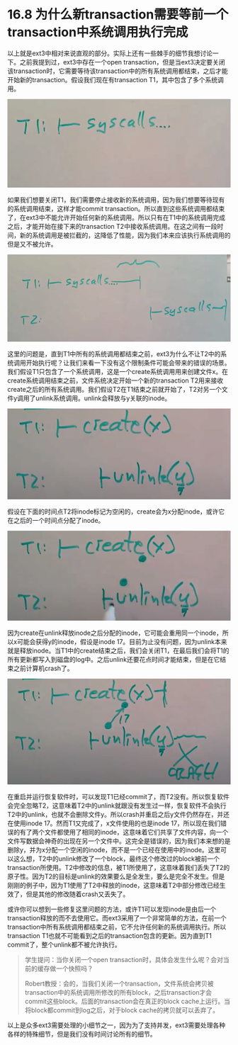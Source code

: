 # 16.8 为什么新transaction需要等前一个transaction中系统调用执行完成

以上就是ext3中相对来说直观的部分。实际上还有一些棘手的细节我想讨论一下。之前我提到过，ext3中存在一个open transaction，但是当ext3决定要关闭该transaction时，它需要等待该transaction中的所有系统调用都结束，之后才能开始新的transaction。假设我们现在有transaction T1，其中包含了多个系统调用。

![](<../gitbook/assets/image (586).png>)

如果我们想要关闭T1，我们需要停止接收新的系统调用，因为我们想要等待现有的系统调用结束，这样才能commit transaction。所以直到这些系统调用都结束了，在ext3中不能允许开始任何新的系统调用。所以只有在T1中的系统调用完成之后，才能开始在接下来的transaction T2中接收系统调用。在这之间有一段时间，新的系统调用是被拦截的，这降低了性能，因为我们本来应该执行系统调用的但是又不被允许。

![](<../gitbook/assets/image (534).png>)

这里的问题是，直到T1中所有的系统调用都结束之前，ext3为什么不让T2中的系统调用开始执行呢？让我们来看一下没有这个限制条件可能会带来的错误的场景。我们假设T1只包含了一个系统调用，这是一个create系统调用用来创建文件x。在create系统调用结束之前，文件系统决定开始一个新的transaction T2用来接收create之后的所有系统调用。我们假设T2在T1结束之前就开始了，T2对另一个文件y调用了unlink系统调用。unlink会释放与y关联的inode。

![](<../gitbook/assets/image (462).png>)

假设在下面的时间点T2将inode标记为空闲的，create会为x分配inode，或许它在之后的一个时间点分配了inode。

![](<../gitbook/assets/image (557).png>)

因为create在unlink释放inode之后分配的inode，它可能会重用同一个inode，所以x可能会获得y的inode，假设是inode 17。目前为止没有问题，因为unlink本来就是释放inode。当T1中的create结束之后，我们会关闭T1，在最后我们会将T1的所有更新都写入到磁盘的log中。之后unlink还要花点时间才能结束，但是在它结束之前计算机crash了。

![](<../gitbook/assets/image (423).png>)

在重启并运行恢复软件时，可以发现T1已经commit了，而T2没有。所以恢复软件会完全忽略T2，这意味着T2中的unlink就跟没有发生过一样，恢复软件不会执行T2中的unlink，也就不会删除文件y。所以crash并重启之后y文件仍然存在，并还在使用inode 17。然而T1又完成了，x文件使用的也是inode 17，所以现在我们错误的有了两个文件都使用了相同的inode，这意味着它们共享了文件内容，向一个文件写数据会神奇的出现在另一个文件中。这完全是错误的，因为我们本来想的是删除y，并为x分配一个空闲的inode，而不是一个已经在使用中的inode。这里可以这么想，T2中的unlink修改了一个block，最终这个修改过的block被前一个transaction所使用。T2中修改的信息，被T1所使用了，这意味着我们丢失了T2的原子性。因为T2的目标是unlink的效果要么是全发生，要么是完全不发生。但是刚刚的例子中，因为T1使用了T2中释放的inode，这意味着T2中部分修改已经生效了，但是其他的修改随着crash又丢失了。

或许你可以想到一些修复这里问题的方法，或许T1可以发现inode是由后一个transaction释放的而不去使用它。而ext3采用了一个非常简单的方法，在前一个transaction中所有系统调用都结束之前，它不允许任何新的系统调用执行。所以transaction T1也就不可能看到之后的transaction包含的更新。因为直到T1 commit了，整个unlink都不被允许执行。

> 学生提问：当你关闭一个open transaction时，具体会发生什么呢？会对当前的缓存做一个快照吗？
>
> Robert教授：会的，当我们关闭一个transaction，文件系统会拷贝被transaction中的系统调用所修改的所有block，之后transaction才会commit这些block。后面的transaction会在真正的block cache上运行。当将block都commit到log之后，对于block cache的拷贝就可以丢弃了。

以上是众多ext3需要处理的小细节之一，因为为了支持并发，ext3需要处理各种各样的特殊细节，但是我们没有时间讨论所有的细节。
